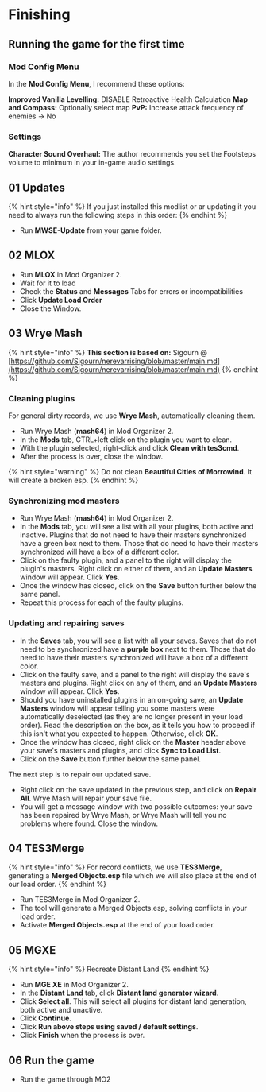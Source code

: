 # Finishing

## Running the game for the first time

### Mod Config Menu

In the **Mod Config Menu**, I recommend these options:

**Improved Vanilla Levelling:** DISABLE Retroactive Health Calculation
**Map and Compass:** Optionally select map
**PvP:** Increase attack frequency of enemies -> No

### Settings

**Character Sound Overhaul:** The author recommends you set the Footsteps volume to minimum in your in-game audio settings.

## 01 Updates

{% hint style="info" %}
If you just installed this modlist or ar updating it you need to always run the following steps in this order:
{% endhint %}

* Run **MWSE-Update** from your game folder.

## 02 MLOX

* Run **MLOX** in Mod Organizer 2.
* Wait for it to load
* Check the **Status** and **Messages** Tabs for errors or incompatibilities
* Click **Update Load Order**
* Close the Window.

## 03 Wrye Mash

{% hint style="info" %}
**This section is based on:** Sigourn @ [https://github.com/Sigourn/nerevarrising/blob/master/main.md](https://github.com/Sigourn/nerevarrising/blob/master/main.md)
{% endhint %}

### Cleaning plugins

For general dirty records, we use **Wrye Mash**, automatically cleaning them.

* Run Wrye Mash (**mash64**) in Mod Organizer 2.
* In the **Mods** tab, CTRL+left click on the plugin you want to clean.
* With the plugin selected, right-click and click **Clean with tes3cmd**.
* After the process is over, close the window.

{% hint style="warning" %}
Do not clean **Beautiful Cities of Morrowind**. It will create a broken esp.
{% endhint %}

### Synchronizing mod masters

* Run Wrye Mash (**mash64**) in Mod Organizer 2.
* In the **Mods** tab, you will see a list with all your plugins, both active and inactive. Plugins that do not need to have their masters synchronized have a green box next to them. Those that do need to have their masters synchronized will have a box of a different color.
* Click on the faulty plugin, and a panel to the right will display the plugin's masters. Right click on either of them, and an **Update Masters** window will appear. Click **Yes**.
* Once the window has closed, click on the **Save** button further below the same panel.
* Repeat this process for each of the faulty plugins.

### Updating and repairing saves

* In the **Saves** tab, you will see a list with all your saves. Saves that do not need to be synchronized have a **purple box** next to them. Those that do need to have their masters synchronized will have a box of a different color.
* Click on the faulty save, and a panel to the right will display the save's masters and plugins. Right click on any of them, and an **Update Masters** window will appear. Click **Yes**.
* Should you have uninstalled plugins in an on-going save, an **Update Masters** window will appear telling you some masters were automatically deselected (as they are no longer present in your load order). Read the description on the box, as it tells you how to proceed if this isn't what you expected to happen. Otherwise, click **OK**.
* Once the window has closed, right click on the **Master** header above your save's masters and plugins, and click **Sync to Load List**.
* Click on the **Save** button further below the same panel.

The next step is to repair our updated save.

* Right click on the save updated in the previous step, and click on **Repair All**. Wrye Mash will repair your save file.
* You will get a message window with two possible outcomes: your save has been repaired by Wrye Mash, or Wrye Mash will tell you no problems where found. Close the window.

## 04 TES3Merge

{% hint style="info" %}
For record conflicts, we use **TES3Merge**, generating a **Merged Objects.esp** file which we will also place at the end of our load order.
{% endhint %}

* Run TES3Merge in Mod Organizer 2.
* The tool will generate a Merged Objects.esp, solving conflicts in your load order.
* Activate **Merged Objects.esp** at the end of your load order.

## 05 MGXE

{% hint style="info" %}
Recreate Distant Land
{% endhint %}

* Run **MGE XE** in Mod Organizer 2.
* In the **Distant Land** tab, click **Distant land generator wizard**.
* Click **Select all**. This will select all plugins for distant land generation, both active and unactive.
* Click **Continue**.
* Click **Run above steps using saved / default settings**.
* Click **Finish** when the process is over.

## 06 Run the game

* Run the game through MO2
